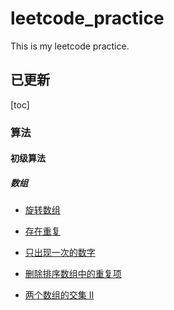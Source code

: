 # leetcode_practice
This is my leetcode practice.

## 已更新
[toc]
### 算法
#### 初级算法
##### 数组
- [旋转数组](https://github.com/Annihilater/leetcode_practice/blob/master/%E6%97%8B%E8%BD%AC%E6%95%B0%E7%BB%84.py)

- [存在重复](https://github.com/Annihilater/leetcode_practice/blob/master/%E5%AD%98%E5%9C%A8%E9%87%8D%E5%A4%8D.md)

- [只出现一次的数字](https://github.com/Annihilater/leetcode_practice/blob/master/%E5%8F%AA%E5%87%BA%E7%8E%B0%E4%B8%80%E6%AC%A1%E7%9A%84%E6%95%B0%E5%AD%97.md)

- [删除排序数组中的重复项](https://github.com/Annihilater/leetcode_practice/blob/master/%E5%88%A0%E9%99%A4%E6%8E%92%E5%BA%8F%E6%95%B0%E7%BB%84%E4%B8%AD%E7%9A%84%E9%87%8D%E5%A4%8D%E9%A1%B9.py)

- [两个数组的交集 II](https://github.com/Annihilater/leetcode_practice/blob/master/%E4%B8%A4%E4%B8%AA%E6%95%B0%E7%BB%84%E7%9A%84%E4%BA%A4%E9%9B%86%20II.md)


